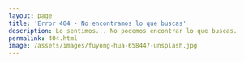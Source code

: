```yaml
---
layout: page
title: 'Error 404 - No encontramos lo que buscas'
description: Lo sentimos... No podemos encontrar lo que buscas.
permalink: 404.html
image: /assets/images/fuyong-hua-658447-unsplash.jpg
---
```

